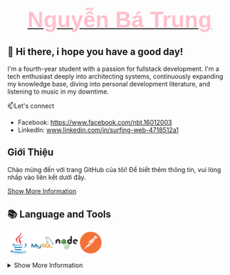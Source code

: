 <h1 align="center">
<a href="https://github.com/johnnylearncode" target="_blank">
  <span style="color: #FFC0CB; font-size: 50px; font-weight: bold; font-family: 'Arial'; animation: rainbow-text 5s infinite;">
    Nguyễn Bá Trung
  </span>
</a>
</h1>


## 👋 Hi there, i hope you have a good day!



I'm a fourth-year student with a passion for fullstack development. I'm a tech enthusiast deeply into architecting systems, continuously expanding my knowledge base, diving into personal development literature, and listening to music in my downtime.

📫Let's connect

* Facebook: https://www.facebook.com/nbt.16012003
* LinkedIn: www.linkedin.com/in/surfing-web-4718512a1

## Giới Thiệu

Chào mừng đến với trang GitHub của tôi! Để biết thêm thông tin, vui lòng nhấp vào liên kết dưới đây.

[Show More Information](#them-thong-tin)





## 📚 Language and Tools
<img src="https://github.com/devicons/devicon/blob/master/icons/java/java-original.svg" width="50" height="50" /> <img src="https://raw.githubusercontent.com/devicons/devicon/ca28c779441053191ff11710fe24a9e6c23690d6/icons/mysql/mysql-original-wordmark.svg" width="50" height="50" /> <img src="https://raw.githubusercontent.com/devicons/devicon/ca28c779441053191ff11710fe24a9e6c23690d6/icons/nodejs/nodejs-original-wordmark.svg" width="50" height="50" /> <img src="https://raw.githubusercontent.com/devicons/devicon/ca28c779441053191ff11710fe24a9e6c23690d6/icons/postman/postman-original.svg" width="50" height="50" />


<details>
  <summary>Show More Information</summary>
  <h3>📊GitHub Stats:</h3> 
  
![](https://github-readme-stats.vercel.app/api?username=johnnylearncode&theme=react&hide_border=true&include_all_commits=true&count_private=true)<br/>
![](https://github-readme-streak-stats.herokuapp.com/?user=johnnylearncode&theme=react&hide_border=true)<br/>
![](https://github-readme-stats.vercel.app/api/top-langs/?username=johnnylearncode&theme=react&hide_border=true&include_all_commits=true&count_private=true&layout=compact)

### ✍️Random Dev Quote
![](https://quotes-github-readme.vercel.app/api?type=horizontal&theme=radical)

### 😂Random Dev Meme
<img src="https://random-memer.herokuapp.com/" width="50px"/>

[![](https://visitcount.itsvg.in/api?id=johnnylearncode&icon=0&color=0)](https://visitcount.itsvg.in)
</details>







